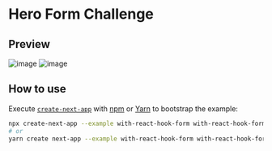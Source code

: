 # Hero Form Challenge

## Preview

![image](https://user-images.githubusercontent.com/63655402/135629818-3c87719a-d3b5-49ff-9deb-bf0f5a22341e.png)
![image](https://user-images.githubusercontent.com/63655402/135629928-ea7f9b13-d618-429b-8965-27c69c6e723e.png)


## How to use

Execute [`create-next-app`](https://github.com/vercel/next.js/tree/canary/packages/create-next-app) with [npm](https://docs.npmjs.com/cli/init) or [Yarn](https://yarnpkg.com/lang/en/docs/cli/create/) to bootstrap the example:

```bash
npx create-next-app --example with-react-hook-form with-react-hook-form-app
# or
yarn create next-app --example with-react-hook-form with-react-hook-form-app
```
